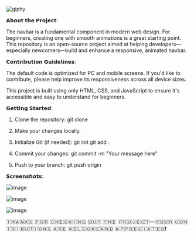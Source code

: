 
![giphy](https://github.com/user-attachments/assets/33944e6c-c804-4f97-947f-f7c1fc935f7e)

𝗔𝗯𝗼𝘂𝘁 𝘁𝗵𝗲 𝗣𝗿𝗼𝗷𝗲𝗰𝘁:

The navbar is a fundamental component in modern web design. For beginners, creating one with smooth animations is a great starting point. This repository is an open-source project aimed at helping developers—especially newcomers—build and enhance a responsive, animated navbar.

𝗖𝗼𝗻𝘁𝗿𝗶𝗯𝘂𝘁𝗶𝗼𝗻 𝗚𝘂𝗶𝗱𝗲𝗹𝗶𝗻𝗲𝘀:

The default code is optimized for PC and mobile screens. If you'd like to contribute, please help improve its responsiveness across all device sizes.

This project is built using only HTML, CSS, and JavaScript to ensure it's accessible and easy to understand for beginners.

𝗚𝗲𝘁𝘁𝗶𝗻𝗴 𝗦𝘁𝗮𝗿𝘁𝗲𝗱:

1. Clone the repository:
    git clone <repo-url>

2. Make your changes locally.

3. Initialize Git (if needed):
    git init
    git add .

4. Commit your changes:
    git commit -m "Your message here"

5. Push to your branch:
    git push origin <your-branch-name>


𝗦𝗰𝗿𝗲𝗲𝗻𝘀𝗵𝗼𝘁𝘀:

![image](https://github.com/user-attachments/assets/1733718a-69de-4c9a-b398-14f6596828b8)


![image](https://github.com/user-attachments/assets/c8927633-8098-4c21-86f4-6b74dd411553)


![image](https://github.com/user-attachments/assets/0ec2bca9-db69-4ddd-bad3-7c9cae34a740)


    

​🇹​​🇭​​🇦​​🇳​​🇰​​🇸​ ​🇫​​🇴​​🇷​ ​🇨​​🇭​​🇪​​🇨​​🇰​​🇮​​🇳​​🇬​ ​🇴​​🇺​​🇹​ ​🇹​​🇭​​🇪​ ​🇵​​🇷​​🇴​​🇯​​🇪​​🇨​​🇹​—​🇾​​🇴​​🇺​​🇷​ ​🇨​​🇴​​🇳​​🇹​​🇷​​🇮​​🇧​​🇺​​🇹​​🇮​​🇴​​🇳​​🇸​ ​🇦​​🇷​​🇪​ ​🇼​​🇪​​🇱​​🇨​​🇴​​🇲​​🇪​ ​🇦​​🇳​​🇩​ ​🇦​​🇵​​🇵​​🇷​​🇪​​🇨​​🇮​​🇦​​🇹​​🇪​​🇩​❗
